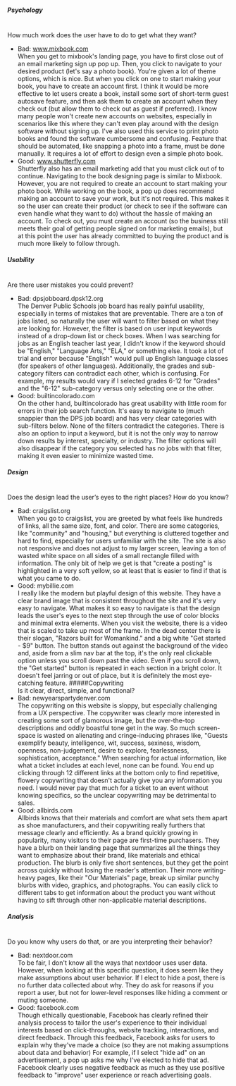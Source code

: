 ##### Psychology
<br> How much work does the user have to do to get what they want?
- Bad: www.mixbook.com <br>
When you get to mixbook's landing page, you have to first close out of an email marketing sign up pop up. Then, you click to navigate to your desired product (let's say a photo book). You're given a lot of theme options, which is nice. But when you click on one to start making your book, you have to create an account first. I think it would be more effective to let users create a book, install some sort of short-term guest autosave feature, and then ask them to create an account when they check out (but allow them to check out as guest if preferred). I know many people won't create new accounts on websites, especially in scenarios like this where they can't even play around with the design software without signing up. I've also used this service to print photo books and found the software cumbersome and confusing. Feature that should be automated, like snapping a photo into a frame, must be done manually. It requires a lot of effort to design even a simple photo book.
- Good: www.shutterfly.com <br>
Shutterfly also has an email marketing add that you must click out of to continue. Navigating to the book designing page is similar to Mixbook. However, you are not required to create an account to start making your photo book. While working on the book, a pop up does recommend making an account to save your work, but it's not required. This makes it so the user can create their product (or check to see if the software can even handle what they want to do) without the hassle of making an account. To check out, you must create an account (so the business still meets their goal of getting people signed on for marketing emails), but at this point the user has already committed to buying the product and is much more likely to follow through.
##### Usability
<br> Are there user mistakes you could prevent?
- Bad: dpsjobboard.dpsk12.org <br>
The Denver Public Schools job board has really painful usability, especially in terms of mistakes that are preventable. There are a ton of jobs listed, so naturally the user will want to filter based on what they are looking for. However, the filter is based on user input keywords instead of a drop-down list or check boxes. When I was searching for jobs as an English teacher last year, I didn't know if the keyword should be "English," "Language Arts," "ELA," or something else. It took a lot of trial and error because "English" would pull up English language classes (for speakers of other languages). Additionally, the grades and sub-category filters can contradict each other, which is confusing. For example, my results would vary if I selected grades 6-12 for "Grades" and the "6-12" sub-category versus only selecting one or the other.
- Good: builtincolorado.com <br>
On the other hand, builtincolorado has great usability with little room for errors in their job search function. It's easy to navigate to (much snappier than the DPS job board) and has very clear categories with sub-filters below. None of the filters contradict the categories. There is also an option to input a keyword, but it is not the only way to narrow down results by interest, specialty, or industry. The filter options will also disappear if the category you selected has no jobs with that filter, making it even easier to minimize wasted time.
##### Design
<br> Does the design lead the user’s eyes to the right places? How do you know?
- Bad: craigslist.org <br>
When you go to craigslist, you are greeted by what feels like hundreds of links, all the same size, font, and color. There are some categories, like "community" and "housing," but everything is cluttered together and hard to find, especially for users unfamiliar with the site. The site is also not responsive and does not adjust to my larger screen, leaving a ton of wasted white space on all sides of a small rectangle filled with information. The only bit of help we get is that "create a posting" is highlighted in a very soft yellow, so at least that is easier to find if that is what you came to do.
- Good: mybillie.com <br>
I really like the modern but playful design of this website. They have a clear brand image that is consistent throughout the site and it's very easy to navigate. What makes it so easy to navigate is that the design leads the user's eyes to the next step through the use of color blocks and minimal extra elements. When you visit the website, there is a video that is scaled to take up most of the frame. In the dead center there is their slogan, "Razors built for Womankind." and a big white "Get started - $9" button. The button stands out against the background of the video and, aside from a slim nav bar at the top, it's the only real clickable option unless you scroll down past the video. Even if you scroll down, the "Get started" button is repeated in each section in a bright color. It doesn't feel jarring or out of place, but it is definitely the most eye-catching feature.
#####Copywriting
<br> Is it clear, direct, simple, and functional?
- Bad: newyearspartydenver.com <br>
The copywriting on this website is sloppy, but especially challenging from a UX perspective. The copywriter was clearly more interested in creating some sort of glamorous image, but the over-the-top descriptions and oddly boastful tone get in the way. So much screen-space is wasted on alienating and cringe-inducing phrases like, "Guests exemplify beauty, intelligence, wit, success, sexiness, wisdom, openness, non-judgement, desire to explore, fearlessness, sophistication, acceptance." When searching for actual information, like what a ticket includes at each level, none can be found. You end up clicking through 12 different links at the bottom only to find repetitive, flowery copywriting that doesn't actually give you any information you need. I would never pay that much for a ticket to an event without knowing specifics, so the unclear copywriting may be detrimental to sales.
- Good: allbirds.com <br>
Allbirds knows that their materials and comfort are what sets them apart as shoe manufacturers, and their copywriting really furthers that message clearly and efficiently. As a brand quickly growing in popularity, many visitors to their page are first-time purchasers. They have a blurb on their landing page that summarizes all the things they want to emphasize about their brand, like materials and ethical production. The blurb is only five short sentences, but they get the point across quickly without losing the reader's attention. Their more writing-heavy pages, like their "Our Materials" page, break up similar punchy blurbs with video, graphics, and photographs. You can easily click to different tabs to get information about the product you want without having to sift through other non-applicable material descriptions.
##### Analysis
<br> Do you know why users do that, or are you interpreting their behavior?
- Bad: nextdoor.com <br>
To be fair, I don't know all the ways that nextdoor uses user data. However, when looking at this specific question, it does seem like they make assumptions about user behavior. If I elect to hide a post, there is no further data collected about why. They do ask for reasons if you report a user, but not for lower-level responses like hiding a comment or muting someone.
- Good: facebook.com <br>
Though ethically questionable, Facebook has clearly refined their analysis process to tailor the user's experience to their individual interests based on click-throughs, website tracking, interactions, and direct feedback. Through this feedback, Facebook asks for users to explain why they've made a choice (so they are not making assumptions about data and behavior) For example, if I select "hide ad" on an advertisement, a pop up asks me why I've elected to hide that ad. Facebook clearly uses negative feedback as much as they use positive feedback to "improve" user experience or reach advertising goals.
